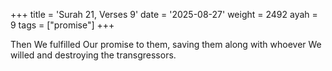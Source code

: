 +++
title = 'Surah 21, Verses 9'
date = '2025-08-27'
weight = 2492
ayah = 9
tags = ["promise"]
+++

Then We fulfilled Our promise to them, saving them along with whoever We willed and destroying the transgressors.